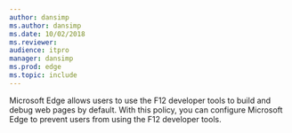 ```yaml
---
author: dansimp
ms.author: dansimp
ms.date: 10/02/2018
ms.reviewer: 
audience: itpro
manager: dansimp
ms.prod: edge
ms.topic: include
---
```


Microsoft Edge allows users to use the F12 developer tools to build and debug web pages by default. With this policy, you can configure Microsoft Edge to prevent users from using the F12 developer tools.
